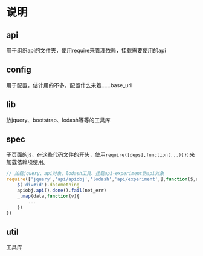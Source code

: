 # 说明

## api 
用于组织api的文件夹，使用require来管理依赖，挂载需要使用的api

## config
用于配置，估计用的不多，配置什么来着……base_url

## lib
放jquery、bootstrap、lodash等等的工具库

## spec
子页面的js，在这些代码文件的开头，使用`require([deps],function(...){})`来加载依赖项使用。

``` js
// 加载jquery、api对象、lodash工具、挂载api-experiment到api对象
require(['jquery','api/apiobj','lodash','api/experiment',],function($,apiobj,_){
    $('div#id').dosomething
    apiobj.api().done().fail(net_err)
    _.map(data,function(v){
        ...
    })
})
```


## util 
工具库